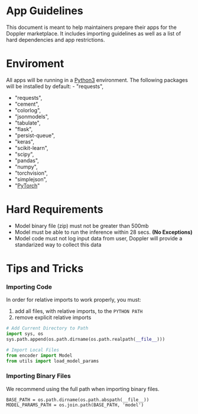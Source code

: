 # App Guidelines

This document is meant to help maintainers prepare their apps for the Doppler marketplace. It includes importing guidelines as well as a list of hard dependencies and app restrictions.


# Enviroment

All apps will be running in a [Python3](https://docs.python.org/3/) environment. The following packages will be installed by default:  - "requests",
  - "requests",
  - "cement",
  - "colorlog",
  - "jsonmodels",
  - "tabulate",
  - "flask",
  - "persist-queue",
  - "keras",
  - "scikit-learn",
  - "scipy",
  - "pandas",
  - "numpy",
  - "torchvision",
  - "simplejson",
  - "[PyTorch](http://download.pytorch.org/whl/cu91/torch-0.3.1-cp35-cp35m-linux_x86_64.whl)"


# Hard Requirements

  - Model binary file (zip) must not be greater than 500mb
  - Model must be able to run the inference within 28 secs. **(No Exceptions)**
  - Model code must not log input data from user, Doppler will provide a standarized way to collect this data
  
# Tips and Tricks

### Importing Code
In order for relative imports to work properly, you must:
  1. add all files, with relative imports, to the `PYTHON PATH`
  2. remove explicit relative imports
``` py
# Add Current Directory to Path
import sys, os
sys.path.append(os.path.dirname(os.path.realpath(__file__)))

# Import Local Files
from encoder import Model
from utils import load_model_params
```

### Importing Binary Files
We recommend using the full path when importing binary files.

```
BASE_PATH = os.path.dirname(os.path.abspath(__file__))
MODEL_PARAMS_PATH = os.join.path(BASE_PATH, 'model')
```
  
